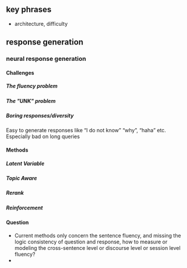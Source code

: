 ## key phrases

- architecture, difficulty

## response generation

### neural response generation

#### Challenges

##### The fluency problem

##### The "UNK" problem

##### Boring responses/diversity

Easy to generate responses like “I do not know” “why”, “haha” etc.
Especially bad on long queries

#### Methods

##### Latent Variable

##### Topic Aware

##### Rerank

##### Reinforcement

#### Question

+ Current methods only concern the sentence fluency, and missing the logic consistency of question and response, how to measure or modeling the cross-sentence level or discourse level or session level fluency? 
+ 

